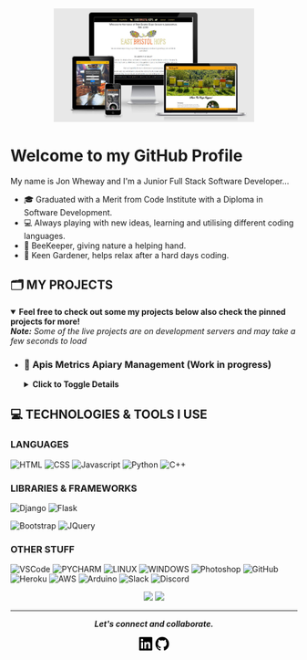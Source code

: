 <div align="center">
  <img src="assets/repoimage.jpg" alt="logo image" width="70%"/></a>
 </div>

# Welcome to my GitHub Profile

My name is Jon Wheway and I'm a Junior Full Stack Software Developer...
- 🎓 Graduated with a Merit from Code Institute with a Diploma in Software Development.
- 💻 Always playing with new ideas, learning and utilising different coding languages.
- 🐝 BeeKeeper, giving nature a helping hand.
- 🌿 Keen Gardener, helps relax after a hard days coding.

## 🗂️ MY PROJECTS
<details open>
<summary><b>Feel free to check out some my projects below also check the pinned projects for more!</b></summary>
<summary><em><b>Note:</b> Some of the live projects are on development servers and may take a few seconds to load</em></summary>
  <ul>
    <li>
      <h3>🐝 Apis Metrics Apiary Management (Work in progress)</h3>
      <details>
        <summary><b>Click to Toggle Details</b></summary>
          <br>
          <p><b>Languages Used:</b> HTML, CSS, Python, Django, C++</p>
          <br>
          <p>
              <img align="center" src="https://github-readme-stats.vercel.app/api/pin/?username=jonathanw82&repo=thehoneycombAM&theme=algolia" />
          
          </p>
      </details>
    </li>
     <li>
      <h3>🖥️ Mitchell Soft Technology</h3>
      <details>
        <summary><b>Click to Toggle Details</b></summary>
          <br>
          <p><b>Languages Used:</b> HTML, CSS, Javascript</p>
          <br>
          <a href="https://mitchellsofttechnology.github.io/mitchellsoft/">
            <img src="https://img.shields.io/badge/Check_Out-Live_Page-blueviolet?style=for-the-badge&color=048BFF"/>
          </a>
      </details>
    </li>
    <li>
      <h3>🌱 East Bristol Hops</h3>
      <details>
        <summary><b>Click to Toggle Details</b></summary>
          <br>
          <p><b>Languages Used:</b> HTML, CSS, Javascript, Python, Flask</p>
          <br>
          <p>
            <a href="https://github.com/jonathanw82/eastbristolhops">
              <img align="center" src="https://github-readme-stats.vercel.app/api/pin/?username=jonathanw82&repo=eastbristolhops&theme=algolia" />
            </a>
           </p>
          <br>
          <a href="http://www.eastbristolhops.co.uk/">
            <img src="https://img.shields.io/badge/Check_Out-Live_Page-blueviolet?style=for-the-badge&color=048BFF"/>
          </a>
      </details>
    </li>
    <li>
      <h3>🎧 Music & Tracks</h3>
      <details>
        <summary><b>Click to Toggle Details</b></summary>
          <br>
          <p><b>Languages Used:</b> HTML, CSS, Javascript</p>
          <br>
          <p>
            <a href="https://github.com/jonathanw82/myfavoritetune/">
              <img align="center" src="https://github-readme-stats.vercel.app/api/pin/?username=jonathanw82&repo=myfavoritetune&theme=algolia" />
            </a> 
          </p>
          <br>
          <a href="https://jonathanw82.github.io/myfavoritetune/">
            <img src="https://img.shields.io/badge/Check_Out-Live_Page-blueviolet?style=for-the-badge&color=048BFF"/>
          </a>
      </details>
    </li>
     <li>
      <h3>☕ Coffee</h3>
      <details>
        <summary><b>Click to Toggle Details</b></summary>
          <br>
          <p><b>Languages Used:</b> C++</p>
          <br>
          <p>
            <a href="https://github.com/jonathanw82/Coffee">
              <img align="center" src="https://github-readme-stats.vercel.app/api/pin/?username=jonathanw82&repo=coffee&theme=algolia" />
            </a> 
          </p>
          <br>
          <a href="https://github.com/jonathanw82/Coffee">
            <img src="https://img.shields.io/badge/Check_Out_Readme-There_is_no_live_version_so_please_check_out_the_readme -blueviolet?style=for-the-badge&color=048BFF"/>
          </a>
      </details>
    </li>
     <li>
      <h3>🥗 Hydroponics</h3>
      <details>
        <summary><b>Click to Toggle Details</b></summary>
          <br>
          <p><b>Languages Used:</b> C++</p>
          <br>
          <p>
            <a href="https://github.com/jonathanw82/HydroBigTent/">
              <img align="center" src="https://github-readme-stats.vercel.app/api/pin/?username=jonathanw82&repo=hydrobigtent&theme=algolia" />
            </a> 
          </p>
          <br>
          <a href="https://github.com/jonathanw82/HydroBigTent">
            <img src="https://img.shields.io/badge/Check_Out_Readme-There_is_no_live_version_so_please_check_out_the_readme -blueviolet?style=for-the-badge&color=048BFF"/>
          </a>
      </details>
    </li>
    <li>
      <h3>🍯 The Honey Pot eCommerse</h3>
      <details>
        <summary><b>Click to Toggle Details</b></summary>
          <br>
          <p><b>Languages Used:</b> HTML, CSS, Javascript, Python, Django</p>
          <br>
          <p>
            <a href="https://github.com/jonathanw82/the-honey-pot">
              <img align="center" src="https://github-readme-stats.vercel.app/api/pin/?username=jonathanw82&repo=the-honey-pot&theme=algolia" />
            </a> 
          </p>
          <br>
          <a href="https://jonathanw82-the-honey-pot.herokuapp.com/">
            <img src="https://img.shields.io/badge/Check_Out-Live_Page-blueviolet?style=for-the-badge&color=048BFF"/>
          </a>
      </details>
    </li>
    <li>
      <h3>🍺 Can Share</h3>
      <details>
        <summary><b>Click to Toggle Details</b></summary>
          <br>
          <p><b>Languages Used:</b> HTML, CSS, Javascript, Python</p>
          <br>
          <p>
            <a href="https://github.com/jonathanw82/Can_Share/">
              <img align="center" src="https://github-readme-stats.vercel.app/api/pin/?username=jonathanw82&repo=can_share&theme=algolia" />
            </a> 
          </p>
          <br>
          <a href="https://jonathanw82-canshare.herokuapp.com/">
            <img src="https://img.shields.io/badge/Check_Out-Live_Page-blueviolet?style=for-the-badge&color=048BFF"/>
          </a>
      </details>
    </li>
     <li>
      <h3>🏋️ Bristol Central Gym</h3>
      <details>
        <summary><b>Click to Toggle Details</b></summary>
          <br>
          <p><b>Languages Used:</b> HTML, CSS</p>
          <br>
          <p>
            <a href="https://github.com/jonathanw82/bristol-central-gym">
              <img align="center" src="https://github-readme-stats.vercel.app/api/pin/?username=jonathanw82&repo=bristol-central-gym&theme=algolia" />
            </a> 
          </p>
          <br>
          <a href="https://jonathanw82.github.io/bristol-central-gym/">
            <img src="https://img.shields.io/badge/Check_Out-Live_Page-blueviolet?style=for-the-badge&color=048BFF"/>
          </a>
      </details>
    </li>
  </ul>
</details>

## 💻 TECHNOLOGIES & TOOLS I USE
### LANGUAGES
![HTML](https://img.shields.io/badge/HTML-Language-orange?style=for-the-badge&logo=html5&logoColor=d54f2a&color=d54f2a)
![CSS](https://img.shields.io/badge/CSS-Language-orange?style=for-the-badge&logo=css3&logoColor=d54f2a&color=d54f2a)
![Javascript](https://img.shields.io/badge/Javascript-Language-orange?style=for-the-badge&logo=javascript&logoColor=d54f2a&color=d54f2a)
![Python](https://img.shields.io/badge/Python-Language-orange?style=for-the-badge&logo=python&logoColor=d54f2a&color=d54f2a)
![C++](https://img.shields.io/badge/C%2B%2B-Language-orange?style=for-the-badge&logo=c&logoColor=d54f2a&color=d54f2a)


### LIBRARIES & FRAMEWORKS
![Django](https://img.shields.io/badge/Django-Framework-blueviolet?style=for-the-badge&logo=django&logoColor=d85094&color=d85094)
![Flask](https://img.shields.io/badge/Flask-Framework-blueviolet?style=for-the-badge&logo=flask&logoColor=d85094&color=d85094)
<!-- [React](https://img.shields.io/badge/React_(Still_learning)-Library-blueviolet?style=for-the-badge&logo=react&logoColor=f1d91a&color=f1d91a) -->
![Bootstrap](https://img.shields.io/badge/Bootstrap-Library-blueviolet?style=for-the-badge&logo=bootstrap&logoColor=f1d91a&color=f1d91a)
![JQuery](https://img.shields.io/badge/JQuery-Library-blueviolet?style=for-the-badge&logo=jquery&logoColor=f1d91a&color=f1d91a)

### OTHER STUFF
![VSCode](https://img.shields.io/badge/VSCode-Other-blue?style=for-the-badge&logo=visual-studio&logoColor=0094d0&color=0094d0)
![PYCHARM](https://img.shields.io/badge/Pycharm_(Still_learning)-Other-blue?style=for-the-badge&logo=pycharm&logoColor=0094d0&color=0094d0)
![LINUX](https://img.shields.io/badge/Linux-Other-blue?style=for-the-badge&logo=linux&logoColor=0094d0&color=0094d0)
![WINDOWS](https://img.shields.io/badge/WINDOWS-Other-blue?style=for-the-badge&logo=windows&logoColor=0094d0&color=0094d0)
![Photoshop](https://img.shields.io/badge/Photoshop-Other-blue?style=for-the-badge&logo=adobe-photoshop&logoColor=0094d0&color=0094d0)
![GitHub](https://img.shields.io/badge/GitHub-Other-blue?style=for-the-badge&logo=github&logoColor=0094d0&color=0094d0)
![Heroku](https://img.shields.io/badge/Heroku-Other-blue?style=for-the-badge&logo=heroku&logoColor=0094d0&color=0094d0)
![AWS](https://img.shields.io/badge/AWS-Other-blue?style=for-the-badge&logo=amazon&logoColor=0094d0&color=0094d0)
![Arduino](https://img.shields.io/badge/Arduino-Other-blue?style=for-the-badge&logo=arduino&logoColor=0094d0&color=0094d0)
![Slack](https://img.shields.io/badge/Slack-Other-blue?style=for-the-badge&logo=slack&logoColor=0094d0&color=0094d0)
![Discord](https://img.shields.io/badge/Discord-Other-blue?style=for-the-badge&logo=discord&logoColor=0094d0&color=0094d0)

<p align="center">
    <img src="https://github-readme-stats.vercel.app/api?username=jonathanw82&count_private=true&show_icons=true&hide_title=true&theme=cobalt" />       
    <img src="https://github-readme-stats.vercel.app/api/top-langs/?username=jonathanw82&layout=compact&theme=cobalt" />
</p>
<hr>
<p align="center">
  <i><b>Let's connect and collaborate.</b></i>
  <p align="center">
    <a href="https://www.linkedin.com/in/jonathan-wheway/" alt="Linkedin" target="_blank"><img src="https://github.com/jonathanw82/jonathanw82/blob/main/assets/linkedin.jpg"         width="5%"></a>
    <a href="https://github.com/jonathanw82" alt="GitHub" target="_blank"><img src="https://github.com/jonathanw82/jonathanw82/blob/main/assets/github.jpg" width="5%"></a>
  </p>
  
</p>

<!-- Resources -->
<!-- Icons: https://simpleicons.org/ -->
<!-- Emojis: https://emojipedia.org/emoji/ -->
<!-- Shields: https://shields.io/ -->
<!-- Awesome GitHub Profile README's: https://github.com/abhisheknaiidu/awesome-github-profile-readme -->
<!-- Informative Article on GitHub README's: https://towardsdatascience.com/build-a-stunning-readme-for-your-github-profile-9b80434fe5d7 -->
